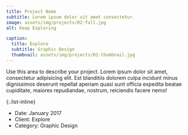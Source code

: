 ```yaml
---
title: Project Name
subtitle: Lorem ipsum dolor sit amet consectetur.
image: assets/img/projects/02-full.jpg
alt: Keep Exploring

caption:
  title: Explore
  subtitle: Graphic Design
  thumbnail: assets/img/projects/02-thumbnail.jpg
---
```

Use this area to describe your project. Lorem ipsum dolor sit amet, consectetur adipisicing elit. Est blanditiis dolorem culpa incidunt minus dignissimos deserunt repellat aperiam quasi sunt officia expedita beatae cupiditate, maiores repudiandae, nostrum, reiciendis facere nemo!

{:.list-inline}
- Date: January 2017
- Client: Explore
- Category: Graphic Design

